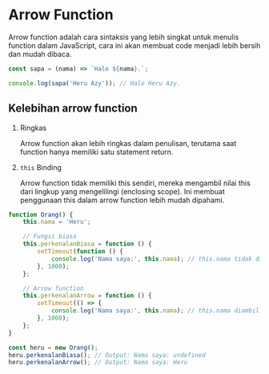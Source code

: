 # Arrow Function

Arrow function adalah cara sintaksis yang lebih singkat untuk menulis function dalam JavaScript, cara ini akan membuat code menjadi lebih bersih dan mudah dibaca.

```javascript
const sapa = (nama) => `Halo ${nama}.`;

console.log(sapa('Heru Azy')); // Halo Heru Azy.
```

## **Kelebihan arrow function**

1. Ringkas

   Arrow function akan lebih ringkas dalam penulisan, terutama saat function hanya memiliki satu statement return.

2. `this` Binding

   Arrow function tidak memiliki this sendiri, mereka mengambil nilai this dari lingkup yang mengelilingi (enclosing scope). Ini membuat penggunaan this dalam arrow function lebih mudah dipahami.

```javascript
function Orang() {
	this.nama = 'Heru';

	// Fungsi biasa
	this.perkenalanBiasa = function () {
		setTimeout(function () {
			console.log('Nama saya:', this.nama); // this.nama tidak ditemukan (undefined)
		}, 1000);
	};

	// Arrow function
	this.perkenalanArrow = function () {
		setTimeout(() => {
			console.log('Nama saya:', this.nama); // this.nama diambil dari lingkup Orang
		}, 1000);
	};
}

const heru = new Orang();
heru.perkenalanBiasa(); // Output: Nama saya: undefined
heru.perkenalanArrow(); // Output: Nama saya: Heru
```
